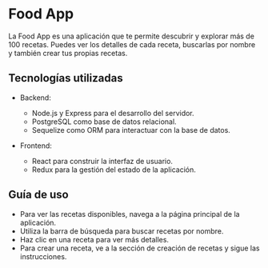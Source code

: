 # Food App

La Food App es una aplicación que te permite descubrir y explorar más de 100 recetas. Puedes ver los detalles de cada receta, buscarlas por nombre y también crear tus propias recetas.

## Tecnologías utilizadas

- Backend:
  - Node.js y Express para el desarrollo del servidor.
  - PostgreSQL como base de datos relacional.
  - Sequelize como ORM para interactuar con la base de datos.

- Frontend:
  - React para construir la interfaz de usuario.
  - Redux para la gestión del estado de la aplicación.

## Guía de uso

- Para ver las recetas disponibles, navega a la página principal de la aplicación.
- Utiliza la barra de búsqueda para buscar recetas por nombre.
- Haz clic en una receta para ver más detalles.
- Para crear una receta, ve a la sección de creación de recetas y sigue las instrucciones.


